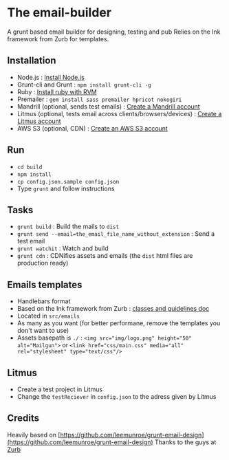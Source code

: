 The email-builder
=================

A grunt based email builder for designing, testing and pub
Relies on the Ink framework from Zurb for templates.

Installation
------------
- Node.js : [Install Node.js](https://github.com/joyent/node/wiki/Installing-Node.js-via-package-manager)
- Grunt-cli and Grunt : ```npm install grunt-cli -g```
- Ruby : [Install ruby with RVM](https://rvm.io/rvm/install)
- Premailer : ```gem install sass premailer hpricot nokogiri```
- Mandrill (optional, sends test emails) : [Create a Mandrill account](https://mandrillapp.com)
- Litmus (optional, tests email across clients/browsers/devices) : [Create a Litmus account](https://litmus.com) 
- AWS S3 (optional, CDN) : [Create an AWS S3 account](http://aws.amazon.com/s3)

Run
---
- ```cd build```
- ```npm install```
- ```cp config.json.sample config.json```
- Type ```grunt``` and follow instructions

Tasks
-----
- ```grunt build``` : Build the mails to ```dist```
- ```grunt send --email=the_email_file_name_without_extension``` : Send a test email
- ```grunt watchit``` : Watch and build
- ```grunt cdn``` : CDNifies assets and emails (the ```dist``` html files are production ready)

Emails templates
----------------
- Handlebars format
- Based on the Ink framework from Zurb : [classes and guidelines doc](http://zurb.com/ink/docs.php)
- Located in ```src/emails```
- As many as you want (for better performane, remove the templates you don't want to use)
- Assets basepath is ```./``` : ```<img src="img/logo.png" height="50" alt="Mailgun">``` or ```<link href="css/main.css" media="all" rel="stylesheet" type="text/css"/>```

Litmus
------
- Create a test project in Litmus
- Change the ```testReciever``` in ```config.json``` to the adress given by Litmus

Credits
-------
Heavily based on [https://github.com/leemunroe/grunt-email-design](https://github.com/leemunroe/grunt-email-design)
Thanks to the guys at [Zurb](http://zurb.com/)